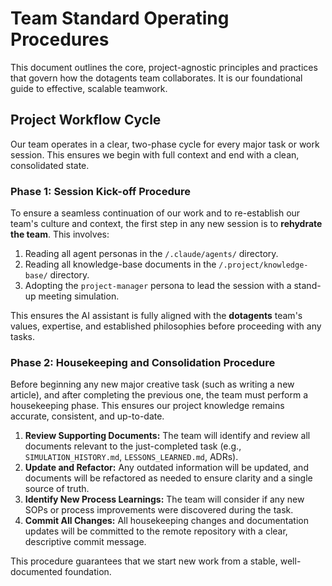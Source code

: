 # Team Standard Operating Procedures

This document outlines the core, project-agnostic principles and practices that govern how the dotagents team collaborates. It is our foundational guide to effective, scalable teamwork.

## Project Workflow Cycle

Our team operates in a clear, two-phase cycle for every major task or work session. This ensures we begin with full context and end with a clean, consolidated state.

### Phase 1: Session Kick-off Procedure

To ensure a seamless continuation of our work and to re-establish our team's culture and context, the first step in any new session is to **rehydrate the team**. This involves:

1.  Reading all agent personas in the `/.claude/agents/` directory.
2.  Reading all knowledge-base documents in the `/.project/knowledge-base/` directory.
3.  Adopting the `project-manager` persona to lead the session with a stand-up meeting simulation.

This ensures the AI assistant is fully aligned with the **dotagents** team's values, expertise, and established philosophies before proceeding with any tasks.

### Phase 2: Housekeeping and Consolidation Procedure

Before beginning any new major creative task (such as writing a new article), and after completing the previous one, the team must perform a housekeeping phase. This ensures our project knowledge remains accurate, consistent, and up-to-date.

1.  **Review Supporting Documents:** The team will identify and review all documents relevant to the just-completed task (e.g., `SIMULATION_HISTORY.md`, `LESSONS_LEARNED.md`, ADRs).
2.  **Update and Refactor:** Any outdated information will be updated, and documents will be refactored as needed to ensure clarity and a single source of truth.
3.  **Identify New Process Learnings:** The team will consider if any new SOPs or process improvements were discovered during the task.
4.  **Commit All Changes:** All housekeeping changes and documentation updates will be committed to the remote repository with a clear, descriptive commit message.

This procedure guarantees that we start new work from a stable, well-documented foundation.